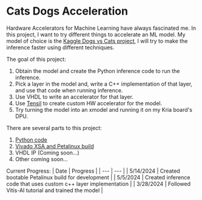 # Cats Dogs Acceleration

Hardware Accelerators for Machine Learning have always fascinated me. In this project, I want to try different things to accelerate an ML model. My model of choice is the [Kaggle Dogs vs Cats project](https://www.kaggle.com/c/dogs-vs-cats/data), I will try to make the inference faster using different techniques.

The goal of this project:
1. Obtain the model and create the Python inference code to run the inference.
2. Pick a layer in the model and, write a C++ implementation of that layer, and use that code when running inference.
3. Use VHDL to write an accelerator for that layer.
4. Use [Tensil](https://www.tensil.ai/) to create custom HW accelerator for the model.
5. Try turning the model into an xmodel and running it on my Kria board's DPU.

There are several parts to this project:
1. [Python code](https://github.com/jona1115/cats_dogs_acceleration/tree/main/python)
2. [Vivado XSA and Petalinux build](https://github.com/jona1115/cats_dogs_acceleration/blob/main/vivadoTRD_and_Petalinux/README.md)
3. VHDL IP (Coming soon...)
4. Other coming soon...

Current Progress:
| Date | Progress |
| --- | --- |
| 5/14/2024 | Created bootable Petalinux build for development |
| 5/5/2024 | Created inference code that uses custom c++ layer implementation |
| 3/28/2024 | Followed Vitis-AI tutorial and trained the model |
